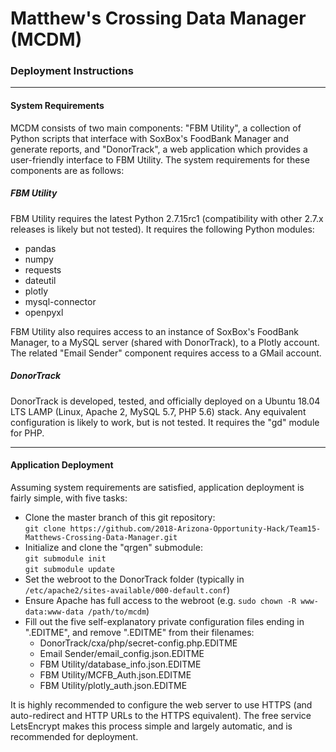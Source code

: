 # Matthew's Crossing Data Manager (MCDM)
### Deployment Instructions
---

#### System Requirements
MCDM consists of two main components: "FBM Utility", a collection of Python scripts that interface with SoxBox's FoodBank Manager and generate reports, and "DonorTrack", a web application which provides a user-friendly interface to FBM Utility. The system requirements for these components are as follows:

##### FBM Utility
FBM Utility requires the latest Python 2.7.15rc1 (compatibility with other 2.7.x releases is likely but not tested). It requires the following Python modules:

- pandas
- numpy
- requests
- dateutil
- plotly
- mysql-connector
- openpyxl

FBM Utility also requires access to an instance of SoxBox's FoodBank Manager, to a MySQL server (shared with DonorTrack), to a Plotly account. The related "Email Sender" component requires access to a GMail account.

##### DonorTrack
DonorTrack is developed, tested, and officially deployed on a Ubuntu 18.04 LTS LAMP (Linux, Apache 2, MySQL 5.7, PHP 5.6) stack. Any equivalent configuration is likely to work, but is not tested. It requires the "gd" module for PHP.

---

#### Application Deployment
Assuming system requirements are satisfied, application deployment is fairly simple, with five tasks:

- Clone the master branch of this git repository:  
`git clone https://github.com/2018-Arizona-Opportunity-Hack/Team15-Matthews-Crossing-Data-Manager.git`
- Initialize and clone the "qrgen" submodule:  
`git submodule init`  
`git submodule update`
- Set the webroot to the DonorTrack folder (typically in `/etc/apache2/sites-available/000-default.conf`)
- Ensure Apache has full access to the webroot (e.g. `sudo chown -R www-data:www-data /path/to/mcdm`)
- Fill out the five self-explanatory private configuration files ending in ".EDITME", and remove ".EDITME" from their filenames:
  - DonorTrack/cxa/php/secret-config.php.EDITME
  - Email Sender/email_config.json.EDITME
  - FBM Utility/database_info.json.EDITME
  - FBM Utility/MCFB_Auth.json.EDITME
  - FBM Utility/plotly_auth.json.EDITME

It is highly recommended to configure the web server to use HTTPS (and auto-redirect and HTTP URLs to the HTTPS equivalent). The free service LetsEncrypt makes this process simple and largely automatic, and is recommended for deployment.
